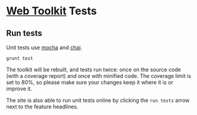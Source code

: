 [Web Toolkit](http://skyglobal.github.io/web-toolkit/) Tests
========================

## Run tests

Unit tests use [mocha](http://visionmedia.github.io/mocha/) and [chai](http://chaijs.com/‎).

`grunt test`

The toolkit will be rebuilt, and tests run twice: once on the source code (with a coverage report) and once with minified code.
The coverage limit is set to 80%, so please make sure your changes keep it where it is or improve it.

The site is also able to run unit tests online by clicking the `run tests` arrow next to the feature headlines.